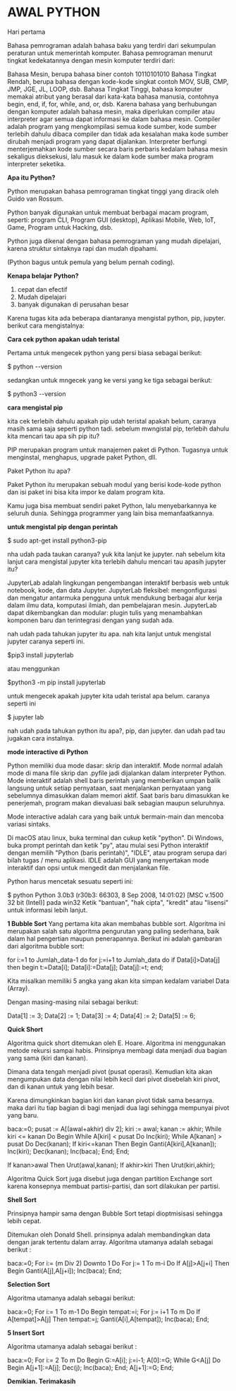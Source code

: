 # AWAL PYTHON
Hari pertama 

Bahasa pemrograman adalah bahasa baku yang terdiri dari sekumpulan peraturan untuk memerintah komputer. Bahasa pemrograman menurut tingkat kedekatannya dengan mesin komputer terdiri dari:

Bahasa Mesin, berupa bahasa biner contoh 10110101010 Bahasa Tingkat Rendah, berupa bahasa dengan kode-kode singkat contoh MOV, SUB, CMP, JMP, JGE, JL, LOOP, dsb. Bahasa Tingkat Tinggi, bahasa komputer memakai atribut yang berasal dari kata-kata bahasa manusia, contohnya begin, end, if, for, while, and, or, dsb. Karena bahasa yang berhubungan dengan komputer adalah bahasa mesin, maka diperlukan compiler atau interpreter agar semua dapat informasi ke dalam bahasa mesin. Compiler adalah program yang mengkompilasi semua kode sumber, kode sumber terlebih dahulu dibaca compiler dan tidak ada kesalahan maka kode sumber dirubah menjadi program yang dapat dijalankan. Interpreter berfungi menterjemahkan kode sumber secara baris perbaris kedalam bahasa mesin sekaligus dieksekusi, lalu masuk ke dalam kode sumber maka program interpreter seketika.

**Apa itu Python?**

Python merupakan bahasa pemrograman tingkat tinggi yang diracik oleh Guido van Rossum.

Python banyak digunakan untuk membuat berbagai macam program, seperti: program CLI, Program GUI (desktop), Aplikasi Mobile, Web, IoT, Game, Program untuk Hacking, dsb.

Python juga dikenal dengan bahasa pemrograman yang mudah dipelajari, karena struktur sintaknya rapi dan mudah dipahami.

(Python bagus untuk pemula yang belum pernah coding).

**Kenapa belajar Python?**

1. cepat dan efectif
2. Mudah dipelajari
3. banyak digunakan di perusahan besar


Karena tugas kita ada beberapa diantaranya mengistal python, pip, jupyter. berikut cara mengistalnya:

**Cara cek python apakan udah teristal**

Pertama untuk mengecek python yang persi biasa sebagai berikut:

$ python --version

sedangkan untuk mngecek yang ke versi yang ke tiga sebagai berikut:

$ python3 --version

**cara mengistal pip**

kita cek terlebih dahulu apakah pip udah teristal apakah belum, caranya masih sama saja seperti python tadi. sebelum mwngistal pip, terlebih dahulu kita mencari tau apa sih pip itu?

PIP merupakan program untuk manajemen paket di Python. Tugasnya untuk menginstal, menghapus, upgrade paket Python, dll.

Paket Python itu apa?

Paket Python itu merupakan sebuah modul yang berisi kode-kode python dan isi paket ini bisa kita impor ke dalam program kita.

Kamu juga bisa membuat sendiri paket Python, lalu menyebarkannya ke seluruh dunia. Sehingga programmer yang lain bisa memanfaatkannya.


**untuk mengistal pip dengan perintah**

$ sudo apt-get install python3-pip

nha udah pada taukan caranya? yuk kita lanjut ke jupyter. nah sebelum kita lanjut cara mengistal jupyter kita terlebih dahulu mencari tau apasih jupyter itu?

JupyterLab adalah lingkungan pengembangan interaktif berbasis web untuk notebook, kode, dan data Jupyter. JupyterLab fleksibel: mengonfigurasi dan mengatur antarmuka pengguna untuk mendukung berbagai alur kerja dalam ilmu data, komputasi ilmiah, dan pembelajaran mesin. JupyterLab dapat dikembangkan dan modular: plugin tulis yang menambahkan komponen baru dan terintegrasi dengan yang sudah ada.

nah udah pada tahukan jupyter itu apa. nah kita lanjut untuk mengistal jupyter caranya seperti ini.

$pip3 install jupyterlab

atau menggunkan 

$python3 -m pip install jupyterlab

untuk mengecek apakah jupyter kita udah teristal apa belum. caranya seperti ini

$ jupyter lab

nah udah pada tahukan python itu apa?, pip, dan jupyter. dan udah pad tau jugakan cara instalnya.


**mode interactive di Python**

Python memiliki dua mode dasar: skrip dan interaktif. Mode normal adalah mode di mana file skrip dan .pyfile jadi dijalankan dalam interpreter Python. Mode interaktif adalah shell baris perintah yang memberikan umpan balik langsung untuk setiap pernyataan, saat menjalankan pernyataan yang sebelumnya dimasukkan dalam memori aktif. Saat baris baru dimasukkan ke penerjemah, program makan dievaluasi baik sebagian maupun seluruhnya.

Mode interactive adalah cara yang baik untuk bermain-main dan mencoba variasi sintaks.

Di macOS atau linux, buka terminal dan cukup ketik "python". Di Windows, buka prompt perintah dan ketik "py", atau mulai sesi Python interaktif dengan memilih "Python (baris perintah)", "IDLE", atau program serupa dari bilah tugas / menu aplikasi. IDLE adalah GUI yang menyertakan mode interaktif dan opsi untuk mengedit dan menjalankan file.

Python harus mencetak sesuatu seperti ini:

$ python
Python 3.0b3 (r30b3: 66303, 8 Sep 2008, 14:01:02) [MSC v.1500 32 bit (Intel)] pada win32
Ketik "bantuan", "hak cipta", "kredit" atau "lisensi" untuk informasi lebih lanjut.
>>>

**1 Bubble Sort**
Yang pertama kita akan membahas bubble sort. Algoritma ini merupakan salah satu algoritma pengurutan yang paling sederhana, baik dalam hal pengertian maupun penerapannya.
Berikut ini adalah gambaran dari algoritma bubble sort:

for i:=1 to Jumlah_data-1 do
  for j:=i+1 to Jumlah_data do
    if Data[i]>Data[j] then
    begin
      t:=Data[i];
      Data[i]:=Data[j];
      Data[j]:=t;
    end;

Kita misalkan memiliki 5 angka yang akan kita simpan kedalam variabel Data (Array).

Dengan masing-masing nilai sebagai berikut:

Data[1] := 3;
Data[2] := 1;
Data[3] := 4;
Data[4] := 2;
Data[5] := 6;

**Quick Short**

Algoritma quick short ditemukan oleh E. Hoare. Algoritma ini menggunakan metode rekursi sampai habis. Prinsipnya membagi data menjadi dua bagian yang sama (kiri dan kanan).

Dimana data tengah menjadi pivot (pusat operasi). Kemudian kita akan mengumpukan data dengan nilai lebih kecil dari pivot disebelah kiri pivot, dan di kanan untuk yang lebih besar.

Karena dimungkinkan bagian kiri dan kanan pivot tidak sama besarnya. maka dari itu tiap bagian di bagi menjadi dua lagi sehingga mempunyai pivot yang baru.

baca:=0;
pusat := A[(awal+akhir) div 2];
kiri := awal;
kanan := akhir;
While kiri <= kanan Do
  Begin
  While A[kiri] < pusat Do
  Inc(kiri);
  While A[kanan] > pusat Do
    Dec(kanan);
    If kiri<=kanan Then
      Begin
      Ganti(A[kiri],A[kanan]);
      Inc(kiri);
      Dec(kanan);
      Inc(baca);
      End;
  End;

If kanan>awal Then
  Urut(awal,kanan);
  If akhir>kiri Then
    Urut(kiri,akhir);
    
    
Algoritma Quick Sort juga disebut juga dengan partition Exchange sort karena konsepnya membuat partisi-partisi, dan sort dilakukan per partisi.


**Shell Sort**

Prinsipnya hampir sama dengan Bubble Sort tetapi dioptmisisasi sehingga lebih cepat.

Ditemukan oleh Donald Shell. prinsipnya adalah membandingkan data dengan jarak tertentu dalam array. Algoritma utamanya adalah sebagai berikut :

baca:=0;
For i:= (m Div 2) Downto 1 Do
For j:= 1 To m-i Do
  If A[j]>A[j+i] Then
  Begin
    Ganti(A[j],A[j+i]);
    Inc(baca);
  End;

**Selection Sort**

Algoritma utamanya adalah sebagai berikut:

baca:=0;
For i:= 1 To m-1 Do
Begin
  tempat:=i;
  For j:= i+1 To m Do
    If A[tempat]>A[j] Then
      tempat:=j;
      Ganti(A[i],A[tempat]);
      Inc(baca);
End;

**5 Insert Sort**

Algoritma utamanya adalah sebagai berikut :

baca:=0;
For i:= 2 To m Do
Begin
  G:=A[i];
  j:=i-1;
  A[0]:=G;
    While G<A[j] Do
    Begin
      A[j+1]:=A[j];
      Dec(j);
      Inc(baca);
    End;
    A[j+1]:=G;
End;

**Demikian. Terimakasih**

